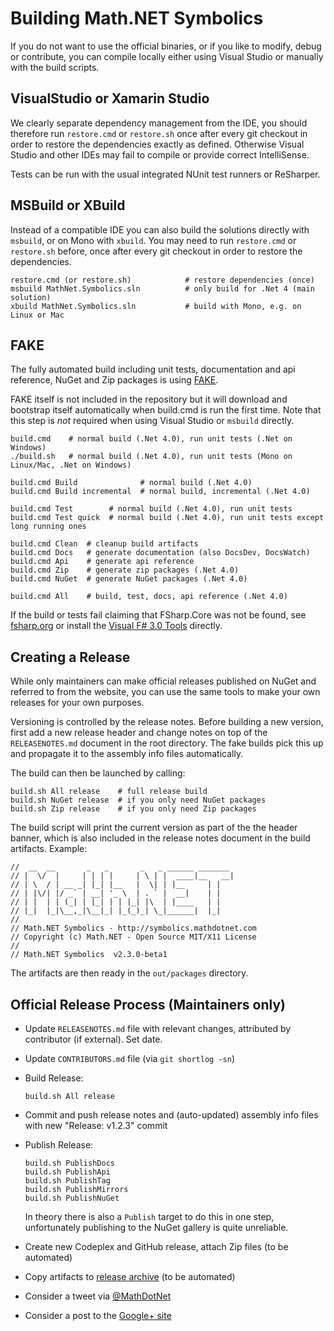 Building Math.NET Symbolics
===========================

If you do not want to use the official binaries, or if you like to modify,
debug or contribute, you can compile locally either using Visual Studio or
manually with the build scripts.

VisualStudio or Xamarin Studio
------------------------------

We clearly separate dependency management from the IDE, you should therefore
run `restore.cmd` or `restore.sh` once after every git checkout in order to restore
the dependencies exactly as defined. Otherwise Visual Studio and other IDEs
may fail to compile or provide correct IntelliSense.

Tests can be run with the usual integrated NUnit test runners or ReSharper.

MSBuild or XBuild
-----------------

Instead of a compatible IDE you can also build the solutions directly with
`msbuild`, or on Mono with `xbuild`. You may need to run `restore.cmd` or
`restore.sh` before, once after every git checkout in order to restore the dependencies.

	restore.cmd (or restore.sh)            # restore dependencies (once)
    msbuild MathNet.Symbolics.sln          # only build for .Net 4 (main solution)
    xbuild MathNet.Symbolics.sln           # build with Mono, e.g. on Linux or Mac

FAKE
----

The fully automated build including unit tests, documentation and api
reference, NuGet and Zip packages is using [FAKE](http://fsharp.github.io/FAKE/).

FAKE itself is not included in the repository but it will download and bootstrap
itself automatically when build.cmd is run the first time. Note that this step
is *not* required when using Visual Studio or `msbuild` directly.

    build.cmd    # normal build (.Net 4.0), run unit tests (.Net on Windows)
    ./build.sh   # normal build (.Net 4.0), run unit tests (Mono on Linux/Mac, .Net on Windows)
    
    build.cmd Build              # normal build (.Net 4.0)
    build.cmd Build incremental  # normal build, incremental (.Net 4.0)
    
    build.cmd Test        # normal build (.Net 4.0), run unit tests
    build.cmd Test quick  # normal build (.Net 4.0), run unit tests except long running ones
    
    build.cmd Clean  # cleanup build artifacts
    build.cmd Docs   # generate documentation (also DocsDev, DocsWatch)
    build.cmd Api    # generate api reference
    build.cmd Zip    # generate zip packages (.Net 4.0)
    build.cmd NuGet  # generate NuGet packages (.Net 4.0)
    
    build.cmd All    # build, test, docs, api reference (.Net 4.0)

If the build or tests fail claiming that FSharp.Core was not be found, see
[fsharp.org](http://fsharp.org/use/windows/) or install the
[Visual F# 3.0 Tools](http://go.microsoft.com/fwlink/?LinkId=261286) directly.

Creating a Release
------------------

While only maintainers can make official releases published on NuGet and
referred to from the website, you can use the same tools to make your own
releases for your own purposes.

Versioning is controlled by the release notes. Before building a new version,
first add a new release header and change notes on top of the `RELEASENOTES.md`
document in the root directory. The fake builds pick this up and propagate it
to the assembly info files automatically.

The build can then be launched by calling:

    build.sh All release    # full release build
    build.sh NuGet release  # if you only need NuGet packages
    build.sh Zip release    # if you only need Zip packages

The build script will print the current version as part of the the header banner,
which is also included in the release notes document in the build artifacts.
Example:

    //  __  __       _   _       _   _ ______ _______
    // |  \/  |     | | | |     | \ | |  ____|__   __|
    // | \  / | __ _| |_| |__   |  \| | |__     | |
    // | |\/| |/ _` | __| '_ \  | . ` |  __|    | |
    // | |  | | (_| | |_| | | |_| |\  | |____   | |
    // |_|  |_|\__,_|\__|_| |_(_)_| \_|______|  |_|
    // 
    // Math.NET Symbolics - http://symbolics.mathdotnet.com
    // Copyright (c) Math.NET - Open Source MIT/X11 License
    // 
    // Math.NET Symbolics  v2.3.0-beta1

The artifacts are then ready in the `out/packages` directory.

Official Release Process (Maintainers only)
-------------------------------------------

*   Update `RELEASENOTES.md` file with relevant changes, attributed by contributor (if external). Set date.
*   Update `CONTRIBUTORS.md` file (via `git shortlog -sn`)

*   Build Release:

        build.sh All release

*   Commit and push release notes and (auto-updated) assembly info files with new "Release: v1.2.3" commit

*   Publish Release:

        build.sh PublishDocs
        build.sh PublishApi
        build.sh PublishTag
        build.sh PublishMirrors
        build.sh PublishNuGet

    In theory there is also a `Publish` target to do this in one step, unfortunately
    publishing to the NuGet gallery is quite unreliable.

*   Create new Codeplex and GitHub release, attach Zip files (to be automated)
*   Copy artifacts to [release archive](http://1drv.ms/1lMthfP) (to be automated)
*   Consider a tweet via [@MathDotNet](https://twitter.com/MathDotNet)
*   Consider a post to the [Google+ site](https://plus.google.com/112484567926928665204)
